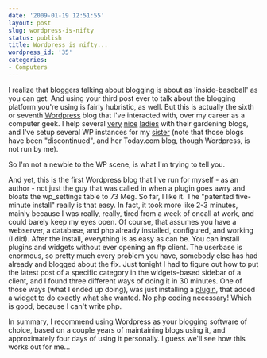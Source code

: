 ```yaml
---
date: '2009-01-19 12:51:55'
layout: post
slug: wordpress-is-nifty
status: publish
title: Wordpress is nifty...
wordpress_id: '35'
categories:
- Computers
---
```


I realize that bloggers talking about blogging is about as 'inside-baseball' as you can get.  And using your third post ever to talk about the blogging platform you're using is fairly hubristic, as well.  But this is actually the sixth or seventh [Wordpress](http://wordpress.com) blog that I've interacted with, over my career as a computer geek.  I help several [very](http://www.sustainablegardeningblog.com) [nice](http://www.reddirtramblings.com) [ladies](http://www.idahogardener.com) with their gardening blogs, and I've setup several WP instances for my [sister](http://nonfictionlover.today.com) (note that those blogs have been "discontinued", and her Today.com blog, though Wordpress, is not run by me).

So I'm not a newbie to the WP scene, is what I'm trying to tell you.

And yet, this is the first Wordpress blog that I've run for myself - as an author - not just the guy that was called in when a plugin goes awry and bloats the wp_settings table to 73 Meg.  So far, I like it.  The "patented five-minute install" really is that easy.  In fact, it took more like 2-3 minutes, mainly because I was really, really, tired from a week of oncall at work, and could barely keep my eyes open.  Of course, that assumes you have a webserver, a database, and php already installed, configured, and working (I did).  After the install, everything is as easy as can be.  You can install plugins and widgets without ever opening an ftp client.  The userbase is enormous, so pretty much every problem you have, somebody else has had already and blogged about the fix.  Just tonight I had to figure out how to put the latest post of a specific category in the widgets-based sidebar of a client, and I found three different ways of doing it in 30 minutes.  One of those ways (what I ended up doing), was just installing a [plugin](http://wordpress.org/extend/plugins/category-posts/), that added a widget to do exactly what she wanted.  No php coding necessary!  Which is good, because I can't write php.

In summary, I recommend using Wordpress as your blogging software of choice, based on a couple years of maintaining blogs using it, and approximately four days of using it personally.  I guess we'll see how this works out for me...
